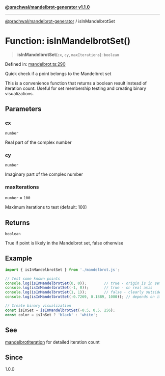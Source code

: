[**@prachwal/mandelbrot-generator v1.1.0**](../README.md)

***

[@prachwal/mandelbrot-generator](../globals.md) / isInMandelbrotSet

# Function: isInMandelbrotSet()

> **isInMandelbrotSet**(`cx`, `cy`, `maxIterations`): `boolean`

Defined in: [mandelbrot.ts:290](https://github.com/prachwal/mandelbrot-generator/blob/5b5c3b49b15f9fe9f6b376b7b3d8c1d326229805/src/mandelbrot.ts#L290)

Quick check if a point belongs to the Mandelbrot set

This is a convenience function that returns a boolean result instead of iteration count.
Useful for set membership testing and creating binary visualizations.

## Parameters

### cx

`number`

Real part of the complex number

### cy

`number`

Imaginary part of the complex number

### maxIterations

`number` = `100`

Maximum iterations to test (default: 100)

## Returns

`boolean`

True if point is likely in the Mandelbrot set, false otherwise

## Example

```typescript
import { isInMandelbrotSet } from './mandelbrot.js';

// Test some known points
console.log(isInMandelbrotSet(0, 0));        // true - origin is in set
console.log(isInMandelbrotSet(-1, 0));       // true - on real axis
console.log(isInMandelbrotSet(1, 1));        // false - clearly outside
console.log(isInMandelbrotSet(-0.7269, 0.1889, 1000)); // depends on iterations

// Create binary visualization
const isInSet = isInMandelbrotSet(-0.5, 0.5, 256);
const color = isInSet ? 'black' : 'white';
```

## See

[mandelbrotIteration](mandelbrotIteration.md) for detailed iteration count

## Since

1.0.0
